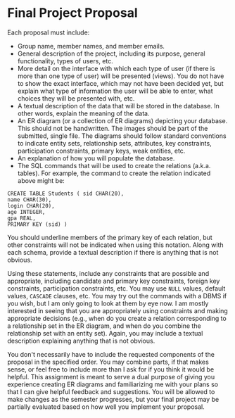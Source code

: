 # Final Project Proposal

Each proposal must include:
* Group name, member names, and member emails.
* General description of the project, including its purpose, general functionality, types of users, etc.
* More detail on the interface with which each type of user (if there is more than one type of user) will be presented (views). You do not have to show the exact interface, which may not have been decided yet, but explain what type of information the user will be able to enter, what choices they will be presented with, etc.
* A textual description of the data that will be stored in the database. In other words, explain the meaning of the data.
* An ER diagram (or a collection of ER diagrams) depicting your database. This should not be handwritten. The images should be part 	of the submitted, single file. The diagrams should follow standard conventions to indicate entity sets, relationship sets, attributes, 	key constraints, participation constraints, primary keys, weak entities, etc. 
* An explanation of how you will populate the database.
* The SQL 	commands that will be used to create the relations (a.k.a. tables). 	For example, the command to create the relation indicated above 	might be:

```
CREATE TABLE Students ( sid CHAR(20),
name CHAR(30),
login CHAR(20),
age INTEGER,
gpa REAL,
PRIMARY KEY (sid) )
```

You should underline members of the primary key of each relation, but other constraints will not be indicated when using this notation. Along with each schema, provide a textual description if there is anything that is not obvious.



Using these statements, include any constraints that are possible and appropriate, including candidate and primary key constraints, foreign key constraints, participation constraints, etc. You may use `NULL` values, default values, `CASCADE` clauses, etc. You may try out the commands with a DBMS if you wish, but I am only going to look at them by eye now. I am mostly interested in seeing that you are appropriately using constraints and making appropriate decisions (e.g., when do you create a relation corresponding to a relationship set in the ER diagram, and when do you combine the relationship set with an entity set). Again, you may include a textual description explaining anything that is not obvious.

You don't necessarily have to include the requested components of the proposal in the specified order. You may combine parts, if that makes sense, or feel free to include more than I ask for if you think it would be helpful. This assignment is meant to serve a dual purpose of giving you experience creating ER diagrams and familiarizing me with your plans so that I can give helpful feedback and suggestions. You will be allowed to make changes as the semester progresses, but your final project may be partially evaluated based on how well you implement your proposal.


